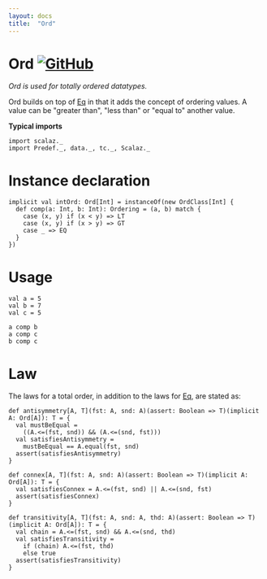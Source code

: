 ```yaml
---
layout: docs
title:  "Ord"
---
```


# Ord [![GitHub](../img/github.png)](https://github.com/scalaz/scalaz/blob/series/8.0.x/base/shared/src/main/scala/scalaz/tc/ord.scala)

*Ord is used for totally ordered datatypes.*

Ord builds on top of [Eq](../Eq.html) in that it adds the concept of ordering values.
A value can be "greater than", "less than" or "equal to" another value.

**Typical imports**

```tut:silent
import scalaz._
import Predef._, data._, tc._, Scalaz._
```

# Instance declaration

```tut
implicit val intOrd: Ord[Int] = instanceOf(new OrdClass[Int] {
  def comp(a: Int, b: Int): Ordering = (a, b) match {
    case (x, y) if (x < y) => LT
    case (x, y) if (x > y) => GT
    case _ => EQ
  }
})
```

# Usage

```tut
val a = 5
val b = 7
val c = 5

a comp b
a comp c
b comp c
```

# Law

The laws for a total order, in addition to the laws for [Eq](./Eq.html), are stated as:

```tut
def antisymmetry[A, T](fst: A, snd: A)(assert: Boolean => T)(implicit A: Ord[A]): T = {
  val mustBeEqual =
    ((A.<=(fst, snd)) && (A.<=(snd, fst)))
  val satisfiesAntisymmetry =
    mustBeEqual == A.equal(fst, snd)
  assert(satisfiesAntisymmetry)
}

def connex[A, T](fst: A, snd: A)(assert: Boolean => T)(implicit A: Ord[A]): T = {
  val satisfiesConnex = A.<=(fst, snd) || A.<=(snd, fst)
  assert(satisfiesConnex)
}

def transitivity[A, T](fst: A, snd: A, thd: A)(assert: Boolean => T)(implicit A: Ord[A]): T = {
  val chain = A.<=(fst, snd) && A.<=(snd, thd)
  val satisfiesTransitivity =
    if (chain) A.<=(fst, thd)
    else true
  assert(satisfiesTransitivity)
}
```

